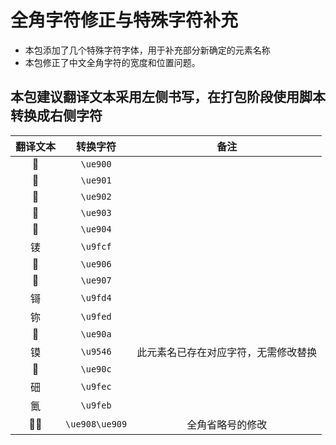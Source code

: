 # 全角字符修正与特殊字符补充
- 本包添加了几个特殊字符字体，用于补充部分新确定的元素名称
- 本包修正了中文全角字符的宽度和位置问题。

## 本包建议翻译文本采用左侧书写，在打包阶段使用脚本转换成右侧字符

| 翻译文本 |    转换字符    |                 备注                 |
| :------: | :------------: | :----------------------------------: |
|  |    `\ue900`    |                                      |
|  |    `\ue901`    |                                      |
|  |    `\ue902`    |                                      |
|  |    `\ue903`    |                                      |
|  |    `\ue904`    |                                      |
| 鿏 |    `\u9fcf`    |                                      |
|  |    `\ue906`    |                                      |
|  |    `\ue907`    |                                      |
| 鿔 |    `\u9fd4`    |                                      |
| 鿭 |    `\u9fed`    |                                      |
|  |    `\ue90a`    |                                      |
|    镆    |    `\u9546`    | 此元素名已存在对应字符，无需修改替换    |
|  |    `\ue90c`    |                                      |
| 鿬 |    `\u9fec`    |                                      |
| 鿫 |    `\u9feb`    |                                      |
|        | `\ue908\ue909` |           全角省略号的修改           |